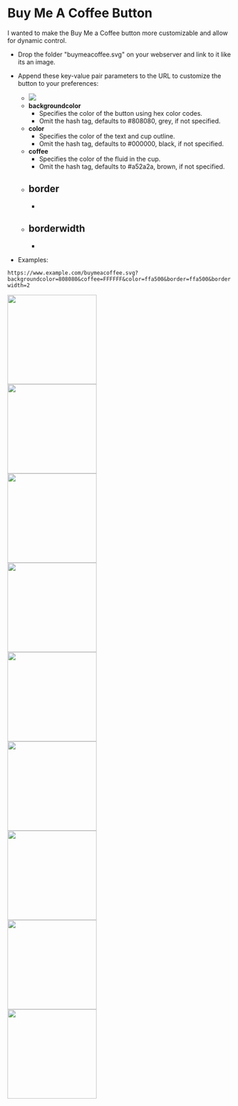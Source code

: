 # Buy Me A Coffee Button

I wanted to make the Buy Me a Coffee button more customizable and allow for dynamic control.

- Drop the folder "buymeacoffee.svg" on your webserver and link to it like its an image.

- Append these key-value pair parameters to the URL to customize the button to your preferences:

    - ![](https://img.shields.io/static/v1?label=&message=backgroundcolor&color=green)
    - **backgroundcolor**
        - Specifies the color of the button using hex color codes.
        - Omit the hash tag, defaults to #808080, grey, if not specified.
    - **color**
        - Specifies the color of the text and cup outline.
        - Omit the hash tag, defaults to #000000, black, if not specified.
    - **coffee**
        - Specifies the color of the fluid in the cup.
        - Omit the hash tag, defaults to #a52a2a, brown, if not specified.
    - **border**
        - 
        - 
    - **borderwidth**
        - 
        - 
- Examples:

``` https://www.example.com/buymeacoffee.svg?backgroundcolor=808080&coffee=FFFFFF&color=ffa500&border=ffa500&borderwidth=2 ```

<img width="200px" src="https://keytonic.net/projects/buymeacoffee.svg?backgroundcolor=FF0000&coffee=FFA500&color=000000&border=000000&borderwidth=2"><br>
<img width="200px" src="https://keytonic.net/projects/buymeacoffee.svg?backgroundcolor=FFA500&coffee=FF0000&color=808080&border=808080&borderwidth=2"><br>
<img width="200px" src="https://keytonic.net/projects/buymeacoffee.svg?backgroundcolor=FFFF00&coffee=00FF00&color=ffffff&border=ffffff&borderwidth=2"><br>
<img width="200px" src="https://keytonic.net/projects/buymeacoffee.svg?backgroundcolor=00FF00&coffee=FFFF00&color=a020f0&border=a020f0&borderwidth=2"><br>
<img width="200px" src="https://keytonic.net/projects/buymeacoffee.svg?backgroundcolor=0000FF&coffee=A020F0&color=ff00ff&border=ff00ff&borderwidth=2"><br>
<img width="200px" src="https://keytonic.net/projects/buymeacoffee.svg?backgroundcolor=A020F0&coffee=0000FF&color=00ff00&border=00ff00&borderwidth=2"><br>
<img width="200px" src="https://keytonic.net/projects/buymeacoffee.svg?backgroundcolor=FFFFFF&coffee=808080&color=ffff00&border=ffff00&borderwidth=2"><br>
<img width="200px" src="https://keytonic.net/projects/buymeacoffee.svg?backgroundcolor=808080&coffee=FFFFFF&color=ffa500&border=ffa500&borderwidth=2"><br>
<img width="200px" src="https://keytonic.net/projects/buymeacoffee.svg?backgroundcolor=000000&coffee=a52a2a&color=ff0000&border=ff0000&borderwidth=2"><br>
